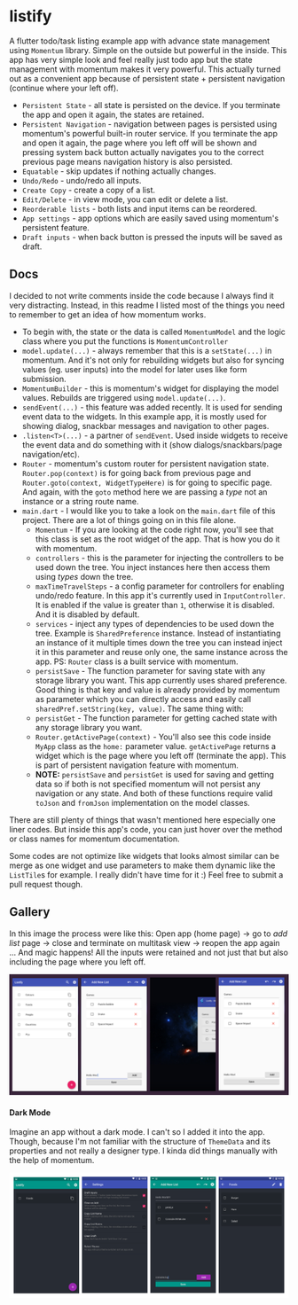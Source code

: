 # listify

A flutter todo/task listing example app with advance state management using `Momentum` library. Simple on the outside but powerful in the inside. This app has very simple look and feel really just todo app but the state management with momentum makes it very powerful. This actually turned out as a convenient app because of persistent state + persistent navigation (continue where your left off).

- `Persistent State` - all state is persisted on the device. If you terminate the app and open it again, the states are retained.
- `Persistent Navigation` - navigation between pages is persisted using momentum's powerful built-in router service. If you terminate the app and open it again, the page where you left off will be shown and pressing system back button actually navigates you to the correct previous page means navigation history is also persisted.
- `Equatable` - skip updates if nothing actually changes.
- `Undo/Redo` - undo/redo all inputs.
- `Create Copy` - create a copy of a list.
- `Edit/Delete` - in view mode, you can edit or delete a list.
- `Reorderable lists` - both lists and input items can be reordered. 
- `App settings` - app options which are easily saved using momentum's persistent feature.
- `Draft inputs` - when back button is pressed the inputs will be saved as draft.

## Docs

I decided to not write comments inside the code because I always find it very distracting. Instead, in this readme I listed most of the things you need to remember to get an idea of how momentum works.
- To begin with, the state or the data is called `MomentumModel` and the logic class where you put the functions is `MomentumController`
- `model.update(...)` - always remember that this is a `setState(...)` in momentum. And it's not only for rebuilding widgets but also for syncing values (eg. user inputs) into the model for later uses like form submission.
- `MomentumBuilder` - this is momentum's widget for displaying the model values. Rebuilds are triggered using `model.update(...)`.
- `sendEvent(...)` - this feature was added recently. It is used for sending event data to the widgets. In this example app, it is mostly used for showing dialog, snackbar messages and navigation to other pages.
- `.listen<T>(...)` - a partner of `sendEvent`. Used inside widgets to receive the event data and do something with it (show dialogs/snackbars/page navigation/etc).
- `Router` - momentum's custom router for persistent navigation state. `Router.pop(context)` is for going back from previous page and `Router.goto(context, WidgetTypeHere)` is for going to specific page. And again, with the `goto` method here we are passing a *type* not an instance or a string route name.
- `main.dart` - I would like you to take a look on the `main.dart` file of this project. There are a lot of things going on in this file alone.
    - `Momentum` - If you are looking at the code right now, you'll see that this class is set as the root widget of the app. That is how you do it with momentum.
    - `controllers` - this is the parameter for injecting the controllers to be used down the tree. You inject instances here then access them using *types* down the tree.
    - `maxTimeTravelSteps` - a config parameter for controllers for enabling undo/redo feature. In this app it's currently used in `InputController`. It is enabled if the value is greater than `1`, otherwise it is disabled. And it is disabled by default.
    - `services` - inject any types of dependencies to be used down the tree. Example is `SharedPreference` instance. Instead of instantiating an instance of it multiple times down the tree you can instead inject it in this parameter and reuse only one, the same instance across the app. PS: `Router` class is a built service with momentum.
    - `persistSave` - The function parameter for saving state with any storage library you want. This app currently uses shared preference. Good thing is that key and value is already provided by momentum as parameter which you can directly access and easily call `sharedPref.setString(key, value)`. The same thing with:
    - `persistGet` - The function parameter for getting cached state with any storage library you want.
    - `Router.getActivePage(context)` - You'll also see this code inside `MyApp` class as the `home:` parameter value. `getActivePage` returns a widget which is the page where you left off (terminate the app). This is part of persistent navigation feature with momentum.
    - **NOTE:** `persistSave` and `persistGet` is used for saving and getting data so if both is not specified momentum will not persist any navigation or any state. And both of these functions require valid `toJson` and `fromJson` implementation on the model classes.

There are still plenty of things that wasn't mentioned here especially one liner codes. But inside this app's code, you can just hover over the method or class names for momentum documentation.

Some codes are not optimize like widgets that looks almost similar can be merge as one widget and use parameters to make them dynamic like the `ListTile`s for example. I really didn't have time for it :) Feel free to submit a pull request though.

## Gallery
In this image the process were like this: Open app (home page) -> go to *add list* page -> close and terminate on multitask view -> reopen the app again ... And magic happens! All the inputs were retained and not just that but also including the page where you left off.

![persistent preview](./gallery/001.png)

#### Dark Mode
Imagine an app without a dark mode. I can't so I added it into the app. Though, because I'm not familiar with the structure of `ThemeData` and its properties and not really a designer type. I kinda did things manually with the help of momentum.

![dark mode](./gallery/002.png)